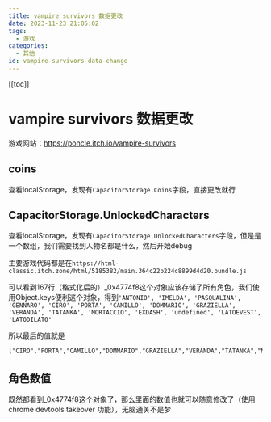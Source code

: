 ```yaml
---
title: vampire survivors 数据更改
date: 2023-11-23 21:05:02
tags:
  - 游戏
categories:
  - 其他
id: vampire-survivors-data-change
---
```


[[toc]]

# vampire survivors 数据更改

游戏网站：<https://poncle.itch.io/vampire-survivors>

## coins

查看localStorage，发现有`CapacitorStorage.Coins`字段，直接更改就行

## CapacitorStorage.UnlockedCharacters

查看localStorage，发现有`CapacitorStorage.UnlockedCharacters`字段，但是是一个数组，我们需要找到人物名都是什么，然后开始debug

主要游戏代码都是在`https://html-classic.itch.zone/html/5185382/main.364c22b224c8899d4d20.bundle.js`

可以看到167行（格式化后的）\_0x4774f8这个对象应该存储了所有角色，我们使用Object.keys便利这个对象，得到`'ANTONIO', 'IMELDA', 'PASQUALINA', 'GENNARO',
'CIRO', 'PORTA', 'CAMILLO', 'DOMMARIO', 'GRAZIELLA', 'VERANDA', 'TATANKA', 'MORTACCIO', 'EXDASH', 'undefined', 'LATOEVEST', 'LATODILATO'`

所以最后的值就是

```txt
["CIRO","PORTA","CAMILLO","DOMMARIO","GRAZIELLA","VERANDA","TATANKA","MORTACCIO","EXDASH","undefined","LATOEVEST","LATODILATO"]
```

## 角色数值

既然都看到\_0x4774f8这个对象了，那么里面的数值也就可以随意修改了（使用chrome devtools takeover 功能），无脑通关不是梦

